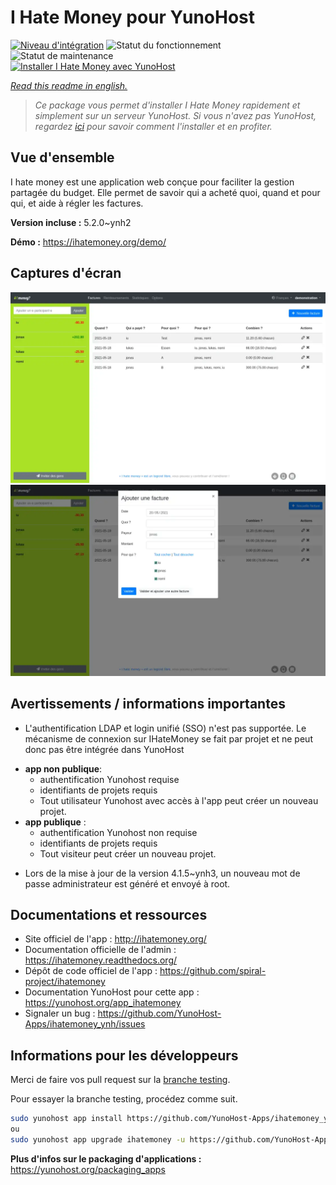 <!--
N.B.: This README was automatically generated by https://github.com/YunoHost/apps/tree/master/tools/README-generator
It shall NOT be edited by hand.
-->

# I Hate Money pour YunoHost

[![Niveau d'intégration](https://dash.yunohost.org/integration/ihatemoney.svg)](https://dash.yunohost.org/appci/app/ihatemoney) ![Statut du fonctionnement](https://ci-apps.yunohost.org/ci/badges/ihatemoney.status.svg) ![Statut de maintenance](https://ci-apps.yunohost.org/ci/badges/ihatemoney.maintain.svg)  
[![Installer I Hate Money avec YunoHost](https://install-app.yunohost.org/install-with-yunohost.svg)](https://install-app.yunohost.org/?app=ihatemoney)

*[Read this readme in english.](./README.md)*

> *Ce package vous permet d'installer I Hate Money rapidement et simplement sur un serveur YunoHost.
Si vous n'avez pas YunoHost, regardez [ici](https://yunohost.org/#/install) pour savoir comment l'installer et en profiter.*

## Vue d'ensemble

I hate money est une application web conçue pour faciliter la gestion partagée du budget. Elle permet de savoir qui a acheté quoi, quand et pour qui, et aide à régler les factures.


**Version incluse :** 5.2.0~ynh2

**Démo :** https://ihatemoney.org/demo/

## Captures d'écran

![Capture d'écran de I Hate Money](./doc/screenshots/screenshot_1_global.webp)
![Capture d'écran de I Hate Money](./doc/screenshots/screenshot_2_new_operation.webp)

## Avertissements / informations importantes

* L'authentification LDAP et login unifié (SSO) n'est pas supportée. Le mécanisme de connexion sur IHateMoney se fait par projet et ne peut donc pas être intégrée dans YunoHost

- **app non publique**:
  - authentification Yunohost requise
  - identifiants de projets requis
  - Tout utilisateur Yunohost avec accès à l'app peut créer un nouveau projet.
- **app publique** :
  - authentification Yunohost non requise
  - identifiants de projets requis
  - Tout visiteur peut créer un nouveau projet.

* Lors de la mise à jour de la version 4.1.5~ynh3, un nouveau mot de passe administrateur est généré et envoyé à root.

## Documentations et ressources

* Site officiel de l'app : <http://ihatemoney.org/>
* Documentation officielle de l'admin : <https://ihatemoney.readthedocs.org/>
* Dépôt de code officiel de l'app : <https://github.com/spiral-project/ihatemoney>
* Documentation YunoHost pour cette app : <https://yunohost.org/app_ihatemoney>
* Signaler un bug : <https://github.com/YunoHost-Apps/ihatemoney_ynh/issues>

## Informations pour les développeurs

Merci de faire vos pull request sur la [branche testing](https://github.com/YunoHost-Apps/ihatemoney_ynh/tree/testing).

Pour essayer la branche testing, procédez comme suit.

``` bash
sudo yunohost app install https://github.com/YunoHost-Apps/ihatemoney_ynh/tree/testing --debug
ou
sudo yunohost app upgrade ihatemoney -u https://github.com/YunoHost-Apps/ihatemoney_ynh/tree/testing --debug
```

**Plus d'infos sur le packaging d'applications :** <https://yunohost.org/packaging_apps>
